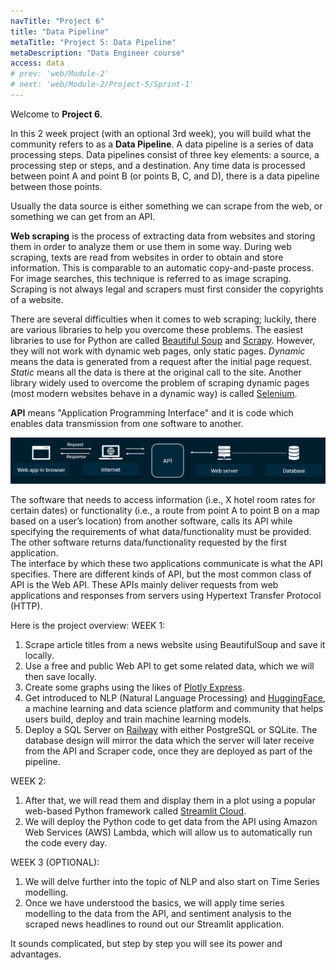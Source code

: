 ```yaml
---
navTitle: "Project 6"
title: "Data Pipeline"
metaTitle: "Project 5: Data Pipeline"
metaDescription: "Data Engineer course"
access: data
# prev: 'web/Module-2'
# next: 'web/Module-2/Project-5/Sprint-1'
---
```


Welcome to **Project 6**.

In this 2 week project (with an optional 3rd week), you will build what the community refers to as a **Data Pipeline**. A data pipeline is a series of data processing steps. Data pipelines consist of three key elements: a source, a processing step or steps, and a destination. Any time data is processed between point A and point B (or points B, C, and D), there is a data pipeline between those points.

Usually the data source is either something we can scrape from the web, or something we can get from an API.

**Web scraping** is the process of extracting data from websites and storing them in order to analyze them or use them in some way. During web scraping, texts are read from websites in order to obtain and store information. This is comparable to an automatic copy-and-paste process. For image searches, this technique is referred to as image scraping. Scraping is not always legal and scrapers must first consider the copyrights of a website.

There are several difficulties when it comes to web scraping; luckily, there are various libraries to help you overcome these problems. The easiest libraries to use for Python are called [Beautiful Soup](https://beautiful-soup-4.readthedocs.io/en/latest/) and [Scrapy](https://scrapy.org/). However, they will not work with dynamic web pages, only static pages. _Dynamic_ means the data is generated from a request after the initial page request. _Static_ means all the data is there at the original call to the site. Another library widely used to overcome the problem of scraping dynamic pages (most modern websites behave in a dynamic way) is called [Selenium](https://www.selenium.dev/documentation/webdriver/).

**API** means "Application Programming Interface" and it is code which enables data transmission from one software to another.

![What's an API](./API.jpg)

The software that needs to access information (i.e., X hotel room rates for certain dates) or functionality (i.e., a route from point A to point B on a map based on a user’s location) from another software, calls its API while specifying the requirements of what data/functionality must be provided. The other software returns data/functionality requested by the first application.  
The interface by which these two applications communicate is what the API specifies. There are different kinds of API, but the most common class of API is the Web API. These APIs mainly deliver requests from web applications and responses from servers using Hypertext Transfer Protocol (HTTP).

Here is the project overview:
WEEK 1:

1. Scrape article titles from a news website using BeautifulSoup and save it locally.
2. Use a free and public Web API to get some related data, which we will then save locally.
3. Create some graphs using the likes of [Plotly Express](https://plotly.com/python/plotly-express/).
4. Get introduced to NLP (Natural Language Processing) and [HuggingFace](https://huggingface.co/), a machine learning and data science platform and community that helps users build, deploy and train machine learning models.
5. Deploy a SQL Server on [Railway](https://railway.app/) with either PostgreSQL or SQLite. The database design will mirror the data which the server will later receive from the API and Scraper code, once they are deployed as part of the pipeline.

WEEK 2:

1. After that, we will read them and display them in a plot using a popular web-based Python framework called [Streamlit Cloud](https://streamlit.io/cloud).
2. We will deploy the Python code to get data from the API using Amazon Web Services (AWS) Lambda, which will allow us to automatically run the code every day.

WEEK 3 (OPTIONAL):

1. We will delve further into the topic of NLP and also start on Time Series modelling.
2. Once we have understood the basics, we will apply time series modelling to the data from the API, and sentiment analysis to the scraped news headlines to round out our Streamlit application.

It sounds complicated, but step by step you will see its power and advantages.

